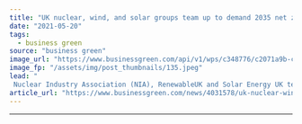 ```yaml
---
title: "UK nuclear, wind, and solar groups team up to demand 2035 net zero grid target"
date: "2021-05-20"
tags: 
  - business green
source: "business green"
image_url: "https://www.businessgreen.com/api/v1/wps/c348776/c2071a9b-c167-4f36-a175-af820111842e/7/hinkleycgiimage-350x250-185x114.jpeg"
image_fp: "/assets/img/post_thumbnails/135.jpeg"
lead: "
 Nuclear Industry Association (NIA), RenewableUK and Solar Energy UK team up to demand clearer, ambitious clean energy goals ..."
article_url: "https://www.businessgreen.com/news/4031578/uk-nuclear-wind-solar-team-demand-2035-net-zero-grid-target"
---
```


---
